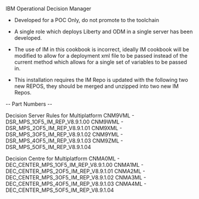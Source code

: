 IBM Operational Decision Manager

- Developed for a POC Only, do not promote to the toolchain
- A single role which deploys Liberty and ODM in a single server has been developed.
- The use of IM in this cookbook is incorrect, ideally IM cookbook will be modified to allow for a deployment xml file to be passed instead of the current method which allows for a single set of variables to be passed in.

- This installation requires the IM Repo is updated with the following two new REPOS, they should be merged and unzipped into two new IM Repos.

-- Part Numbers --

Decision Server Rules for Multiplatform
CNM9VML - DSR_MPS_1OF5_IM_REP_V8.9.1.00
CNM9WML - DSR_MPS_2OF5_IM_REP_V8.9.1.01
CNM9XML - DSR_MPS_3OF5_IM_REP_V8.9.1.02
CNM9YML - DSR_MPS_4OF5_IM_REP_V8.9.1.03
CNM9ZML - DSR_MPS_5OF5_IM_REP_V8.9.1.04

Decision Centre for Multiplatform
CNMA0ML - DEC_CENTER_MPS_1OF5_IM_REP_V8.9.1.00
CNMA1ML - DEC_CENTER_MPS_2OF5_IM_REP_V8.9.1.01
CNMA2ML - DEC_CENTER_MPS_3OF5_IM_REP_V8.9.1.02
CNMA3ML - DEC_CENTER_MPS_4OF5_IM_REP_V8.9.1.03
CNMA4ML - DEC_CENTER_MPS_5OF5_IM_REP_V8.9.1.04